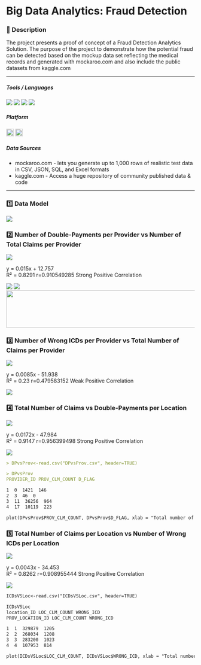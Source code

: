 # Big Data Analytics: Fraud Detection

### 📝 Description 
The project presents a proof of concept of a Fraud Detection Analytics Solution. The purpose of the project to demonstrate how the potential fraud can be detected based on the mockup data set reflecting the medical records and generated with mockaroo.com and also include the public datasets from kaggle.com 

-----

##### Tools / Languages  
<img src="https://img.shields.io/badge/MySQL-005C84?logo=MySQL&logoColor=white" /> <img src="https://img.shields.io/badge/SQL-c64646?logo=sqlserver&logoColor=black" /> <img src="https://img.shields.io/badge/R-276DC3?logo=r&logoColor=white" /> <img src="https://img.shields.io/badge/Microsoft_Excel-217346?logo=r&logoColor=white" /> 



##### Platform 
<img height="20" src="https://img.shields.io/badge/MS DOS-000000?logo=dos&logoColor=white" /> <img height="20" src="https://img.shields.io/badge/Windows-0078D6?logo=windows&logoColor=white" /> 



##### Data Sources  
- mockaroo.com - lets you generate up to 1,000 rows of realistic test data in CSV, JSON, SQL, and Excel formats
- kaggle.com - Access a huge repository of community published data & code

-----

### 1️⃣ Data Model

<img src="https://github.com/vzolotar/Big-Data-Analytics-Fraud-Detection/blob/main/images/data_model.jpg" >


### 2️⃣ Number of Double-Payments per Provider vs Number of Total Claims per Provider
<img src="https://github.com/vzolotar/Big-Data-Analytics-Fraud-Detection/blob/main/images/double_pay.jpg" >

y = 0.015x + 12.757  
R² = 0.8291
r=0.910549285
Strong Positive Correlation

<img src="https://github.com/vzolotar/Big-Data-Analytics-Fraud-Detection/blob/main/images/double_pay1.jpg" >

<img src="https://github.com/vzolotar/Big-Data-Analytics-Fraud-Detection/blob/main/images/r1.JPG" >

<img src="https://github.com/vzolotar/Lingva/blob/master/images/lin_distr.JPG" width="600" height="100">

### 3️⃣ Number of Wrong ICDs per Provider vs Total Number of Claims per Provider
<img src="https://github.com/vzolotar/Big-Data-Analytics-Fraud-Detection/blob/main/images/icds.jpg" >

y = 0.0085x - 51.938  
R² = 0.23
r=0.479583152
Weak Positive Correlation

<img src="https://github.com/vzolotar/Big-Data-Analytics-Fraud-Detection/blob/main/images/r2.JPG" >

### 4️⃣ Total Number of Claims vs Double-Payments per Location

<img src="https://github.com/vzolotar/Big-Data-Analytics-Fraud-Detection/blob/main/images/claims.jpg" >

y = 0.0172x - 47.984  
R² = 0.9147
r=0.956399498
Strong Positive Correlation

<img src="https://github.com/vzolotar/Big-Data-Analytics-Fraud-Detection/blob/main/images/r3.JPG" >

````markdown
> DPvsProv<-read.csv("DPvsProv.csv", header=TRUE)

> DPvsProv
PROVIDER_ID PROV_CLM_COUNT D_FLAG

1  0  1421  146
2  3  46  0
3  11  36256  964
4  17  10119  223

plot(DPvsProv$PROV_CLM_COUNT, DPvsProv$D_FLAG, xlab = "Total number of claims per provider", ylab = "number of double-payments per provider", pch = 16, cex = 1.3, col = "blue")
````


### 5️⃣ Total Number of Claims per Location vs Number of Wrong ICDs per Location

<img src="https://github.com/vzolotar/Big-Data-Analytics-Fraud-Detection/blob/main/images/loc.jpg" >

y = 0.0043x - 34.453  
R² = 0.8262
r=0.908955444
Strong Positive Correlation

<img src="https://github.com/vzolotar/Big-Data-Analytics-Fraud-Detection/blob/main/images/r4.JPG" >

````markdown
ICDsVSLoc<-read.csv("ICDsVSLoc.csv", header=TRUE)

ICDsVSLoc
location_ID LOC_CLM_COUNT WRONG_ICD
PROV_LOCATION_ID LOC_CLM_COUNT WRONG_ICD

1  1  329879  1205
2  2  268034  1208
3  3  283200  1023
4  4  107953  814

plot(ICDsVSLoc$LOC_CLM_COUNT, ICDsVSLoc$WRONG_ICD, xlab = "Total number of claims per location", ylab = "Number of Wrong ICDs per location", pch = 16, cex = 1.3, col = "blue")

````

